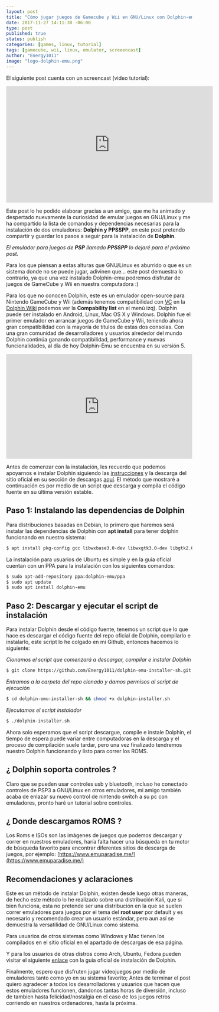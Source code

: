 ```yaml
---
layout: post
title: "Cómo jugar juegos de Gamecube y Wii en GNU/Linux con Dolphin-emu"
date: 2017-11-27 14:11:30 -06:00
type: post
published: true
status: publish
categories: [games, linux, tutorial]
tags: [gamecube, wii, linux, emulator, screeencast]
author: "Energy1011"
image: "logo-dolphin-emu.png"
---
```

El siguiente post cuenta con un screencast (video tutorial):
<iframe width="560" height="315" src="https://www.youtube.com/embed/b24uxWMa0g4" frameborder="0" gesture="media" allowfullscreen></iframe>

Este post lo he podido elaborar gracias a un amigo, que me ha animado y despertado nuevamente la curiosidad de emular juegos en GNU/Linux y me ha compartido la lista de comandos y dependencias necesarias para la instalación de dos emuladores: __Dolphin y PPSSPP__, en este post pretendo compartir y guardar los pasos a seguir para la instalación de __Dolphin__.

*El emulador para juegos de __PSP__ llamado __PPSSPP__ lo dejaré para el próximo post.*

Para los que piensan a estas alturas que GNU/Linux es aburrido o que es un sistema donde no se puede jugar, adivinen que... este post demuestra lo contrario, ya que una vez instalado Dolphin-emu podremos disfrutar de juegos de GameCube y Wii en nuestra computadora :)

Para los que no conocen Dolphin, este es un emulador open-source para Nintendo GameCube y Wii (además tenemos compatibilidad con [VC](https://wiki.dolphin-emu.org/index.php?title=Virtual_Console) en la [Dolphin Wiki](https://wiki.dolphin-emu.org/index.php?title=Main_Page) podemos ver la __Compability list__ en el menú izq).
Dolphin puede ser instalado en Android, Linux, Mac OS X y Windows. Dolphin fue el primer emulador en arrancar juegos de GameCube y Wii, teniendo ahora gran compatibilidad con la mayoría de títulos de estas dos consolas. Con una gran comunidad de desarrolladores y usuarios alrededor del mundo Dolphin continúa ganando compatibilidad, performance y nuevas funcionalidades, al día de hoy Dolphin-Emu se encuentra en su versión 5.

<div style="position:relative;height:0;padding-bottom:56.25%"><iframe src="https://www.youtube.com/embed/KS7Fl30JZcA?ecver=2" width="640" height="360" frameborder="0" gesture="media" style="position:absolute;width:100%;height:100%;left:0" allowfullscreen></iframe></div>

Antes de comenzar con la instalación, les recuerdo que podemos apoyarnos e instalar Dolphin siguiendo las [instrucciones](https://wiki.dolphin-emu.org/index.php?title=Installing_Dolphin) y la descarga del sitio oficial en su sección de descargas [aquí](https://es.dolphin-emu.org/download/). El método que mostraré a continuación es por medio de un script que descarga y compila el código fuente en su última versión estable.

## __Paso 1:__ Instalando las dependencias de Dolphin
Para distribuciones basadas en Debian, lo primero que haremos será instalar las dependencias de Dolphin con __apt install__ para tener dolphin funcionando en nuestro sistema:
```bash
$ apt install pkg-config gcc libwxbase3.0-dev libwxgtk3.0-dev libgtk2.0-dev libxext-dev libreadline-dev libgl1-mesa-dev libevdev-dev libudev-dev cmake qtbase5-private-dev
```

La instalación para usuarios de Ubuntu es simple y en la guia oficial cuentan con un PPA para la instalación con los siguientes comandos:
```bash
$ sudo apt-add-repository ppa:dolphin-emu/ppa
$ sudo apt update
$ sudo apt install dolphin-emu
```

## __Paso 2:__ Descargar y ejecutar el script de instalación
Para instalar Dolphin desde el código fuente, tenemos un script que lo que hace es descargar el código fuente del repo oficial de Dolphin, compilarlo e instalarlo, este script lo he colgado en mi Github, entonces hacemos lo siguiente:

*Clonamos el script que comenzará a descargar, compilar e instalar Dolphin*
```bash
$ git clone https://github.com/Energy1011/dolphin-emu-installer-sh.git
```

*Entramos a la carpeta del repo clonado y damos permisos al script de ejecución*
```bash
$ cd dolphin-emu-installer-sh && chmod +x dolphin-installer.sh
```

*Ejecutamos el script instalador*
```bash
$ ./dolphin-installer.sh
```

Ahora solo esperamos que el script descargue, compile e instale Dolphin, el tiempo de espera puede variar entre computadoras en la descarga y el proceso de compilación suele tardar, pero una vez finalizado tendremos nuestro Dolphin funcionando y listo para correr los ROMS.

## ¿ Dolphin soporta controles ?
Claro que se pueden usar controles usb y bluetooth, incluso he conectado controles de PSP3 a GNU/Linux en otros emuladores, mi amigo también acaba de enlazar su nuevo control de nintendo switch a su pc con emuladores, pronto haré un tutorial sobre controles.

## ¿ Donde descargamos ROMS ?
Los Roms e ISOs son las imágenes de juegos que podemos descargar y correr en nuestros emuladores, haría falta hacer una búsqueda en tu motor de búsqueda favorito para encontrar diferentes sitios de descarga de juegos, por ejemplo: [https://www.emuparadise.me/](https://www.emuparadise.me/)

## Recomendaciones y aclaraciones
Este es un método de instalar Dolphin, existen desde luego otras maneras, de hecho este método lo he realizado sobre una distribución Kali, que si bien funciona, esta no pretende ser una distribución en la que se suelen correr emuladores para juegos por el tema del __root user__ por default y es necesario y recomendado crear un usuario estándar, pero aun así se demuestra la versatilidad de GNU/Linux como sistema.

Para usuarios de otros sistemas como Windows y Mac tienen los compilados en el sitio oficial en el apartado de descargas de esa página.

Y para los usuarios de otras distros como Arch, Ubuntu, Fedora pueden visitar el siguiente [enlace](https://wiki.dolphin-emu.org/index.php?title=Installing_Dolphin) con la guia oficial de instalación de Dolphin.

Finalmente, espero que disfruten jugar videojuegos por medio de emuladores tanto como yo en su sistema favorito; Antes de terminar el post quiero agradecer a todos los desarrolladores y usuarios que hacen que estos emuladores funcionen, dandonos tantas horas de diversión, incluso de tambien hasta felicidad/nostalgia en el caso de los juegos retros corriendo en nuestros ordenadores, hasta la próxima.


